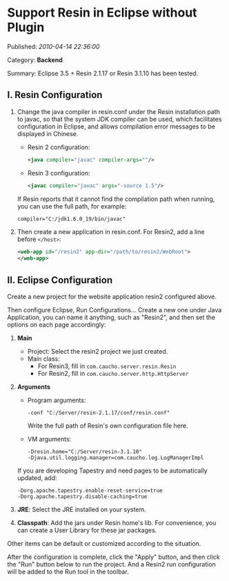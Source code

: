 # Support Resin in Eclipse without Plugin

Published: *2010-04-14 22:36:00*

Category: __Backend__

Summary: Eclipse 3.5 + Resin 2.1.17 or Resin 3.1.10 has been tested.

## I. Resin Configuration

1. Change the java compiler in resin.conf under the Resin installation path to javac, so that the system JDK compiler can be used, which facilitates configuration in Eclipse, and allows compilation error messages to be displayed in Chinese.

   - Resin 2 configuration:
     ```xml
     <java compiler="javac" compiler-args=""/>
     ```

   - Resin 3 configuration:
     ```xml
     <javac compiler="javac" args="-source 1.5"/>
     ```

   If Resin reports that it cannot find the compilation path when running, you can use the full path, for example:
   ```xml
   compiler="C:/jdk1.6.0_19/bin/javac"
   ```

2. Then create a new application in resin.conf. For Resin2, add a line before `</host>`:

   ```xml
   <web-app id="/resin2" app-dir="/path/to/resin2/WebRoot">
   </web-app>
   ```

## II. Eclipse Configuration

Create a new project for the website application resin2 configured above.

Then configure Eclipse, Run Configurations... Create a new one under Java Application, you can name it anything, such as "Resin2", and then set the options on each page accordingly:

1. **Main**
   - Project: Select the resin2 project we just created.
   - Main class:
     - For Resin3, fill in `com.caucho.server.resin.Resin`
     - For Resin2, fill in `com.caucho.server.http.HttpServer`

2. **Arguments**
   - Program arguments:
     ```
     -conf "C:/Server/resin-2.1.17/conf/resin.conf"
     ```
     Write the full path of Resin's own configuration file here.

   - VM arguments:
     ```
     -Dresin.home="C:/Server/resin-3.1.10"
     -Djava.util.logging.manager=com.caucho.log.LogManagerImpl
     ```

   If you are developing Tapestry and need pages to be automatically updated, add:
   ```
   -Dorg.apache.tapestry.enable-reset-service=true
   -Dorg.apache.tapestry.disable-caching=true
   ```

3. **JRE**: Select the JRE installed on your system.

4. **Classpath**: Add the jars under Resin home's lib. For convenience, you can create a User Library for these jar packages.

Other items can be default or customized according to the situation.

After the configuration is complete, click the "Apply" button, and then click the "Run" button below to run the project. And a Resin2 run configuration will be added to the Run tool in the toolbar.